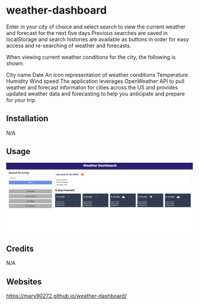 # weather-dashboard
Enter in your city of choice and select search to view the current weather and forecast for the next five days.Previous searches are saved in localStorage and search histories are available as buttons in order for easy access and re-searching of weather and forecasts.

When viewing current weather conditions for the city, the following is shown:

City name
Date
An icon representation of weather conditions
Temperature
Humidity
Wind speed
The application leverages OpenWeather API to pull weather and forecast informaton for cities across the US and provides updated weather data and forecasting to help you anticipate and prepare for your trip.
## Installation
N/A

## Usage
![alt text](assets/images/Screenshot.png)

## Credits
N/A
## Websites 
https://mary90272.github.io/weather-dashboard/
